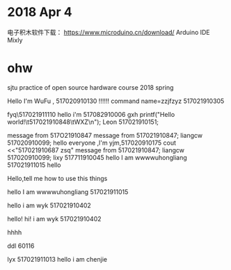 # 2018 Apr 4 
电子积木软件下载：
https://www.microduino.cn/download/
Arduino IDE
Mixly

# ohw
sjtu practice of open source hardware course 2018 spring

Hello I'm WuFu , 517020910130
!!!!!!
command
name=zzjfzyz
517021910305





fyq\517021911110
hello  i'm 517082910006 gxh
printf("Hello world!\t517021910848\tWXZ\n");
Leon 517021910151;

message from 517O21910847
message from 517021910847;
liangcw 517020910099;
hello everyone ,l'm yjm,517020910175
cout <<"517021910687 zsq"
message from 517021910847;
liangcw 517020910099;
lixy 517711910045
hello I am wwwwuhongliang 517021911015
hello


Hello,tell me how to use this things


hello I am wwwwuhongliang 517021911015

hello i am wyk 517021910402


hello!
hi! i am wyk 517021910402

hhhh

ddl 60116

lyx 517021911013
hello i am chenjie
